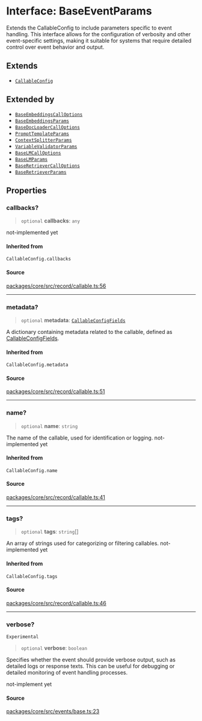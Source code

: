 # Interface: BaseEventParams

Extends the CallableConfig to include parameters specific to event handling.
This interface allows for the configuration of verbosity and other event-specific settings,
making it suitable for systems that require detailed control over event behavior and output.

## Extends

- [`CallableConfig`](../../../record/callable/type-aliases/CallableConfig.md)

## Extended by

- [`BaseEmbeddingsCallOptions`](../../embeddings/base/interfaces/BaseEmbeddingsCallOptions.md)
- [`BaseEmbeddingsParams`](../../embeddings/base/interfaces/BaseEmbeddingsParams.md)
- [`BaseDocLoaderCallOptions`](../../input/load/docs/base/interfaces/BaseDocLoaderCallOptions.md)
- [`PromptTemplateParams`](../../input/load/prompts/base/interfaces/PromptTemplateParams.md)
- [`ContextSplitterParams`](../../input/transform/splitter/interfaces/ContextSplitterParams.md)
- [`VariableValidatorParams`](../../inference/validate/validators/variable/interfaces/VariableValidatorParams.md)
- [`BaseLMCallOptions`](../../inference/chat/base/interfaces/BaseLMCallOptions.md)
- [`BaseLMParams`](../../inference/chat/base/interfaces/BaseLMParams.md)
- [`BaseRetrieverCallOptions`](../../inference/retrieve/base/interfaces/BaseRetrieverCallOptions.md)
- [`BaseRetrieverParams`](../../inference/retrieve/base/interfaces/BaseRetrieverParams.md)

## Properties

### callbacks?

> `optional` **callbacks**: `any`

not-implemented yet

#### Inherited from

`CallableConfig.callbacks`

#### Source

[packages/core/src/record/callable.ts:56](https://github.com/VictorS67/encre/blob/42c3bddca4be2d23ad959c1c99381eefbf43789c/packages/core/src/record/callable.ts#L56)

***

### metadata?

> `optional` **metadata**: [`CallableConfigFields`](../../../record/callable/type-aliases/CallableConfigFields.md)

A dictionary containing metadata related to the callable, defined as [CallableConfigFields](../../../record/callable/type-aliases/CallableConfigFields.md).

#### Inherited from

`CallableConfig.metadata`

#### Source

[packages/core/src/record/callable.ts:51](https://github.com/VictorS67/encre/blob/42c3bddca4be2d23ad959c1c99381eefbf43789c/packages/core/src/record/callable.ts#L51)

***

### name?

> `optional` **name**: `string`

The name of the callable, used for identification or logging. not-implemented yet

#### Inherited from

`CallableConfig.name`

#### Source

[packages/core/src/record/callable.ts:41](https://github.com/VictorS67/encre/blob/42c3bddca4be2d23ad959c1c99381eefbf43789c/packages/core/src/record/callable.ts#L41)

***

### tags?

> `optional` **tags**: `string`[]

An array of strings used for categorizing or filtering callables. not-implemented yet

#### Inherited from

`CallableConfig.tags`

#### Source

[packages/core/src/record/callable.ts:46](https://github.com/VictorS67/encre/blob/42c3bddca4be2d23ad959c1c99381eefbf43789c/packages/core/src/record/callable.ts#L46)

***

### verbose?

`Experimental`

> `optional` **verbose**: `boolean`

Specifies whether the event should provide verbose output, such as detailed logs or response texts.
This can be useful for debugging or detailed monitoring of event handling processes.

not-implement yet

#### Source

[packages/core/src/events/base.ts:23](https://github.com/VictorS67/encre/blob/42c3bddca4be2d23ad959c1c99381eefbf43789c/packages/core/src/events/base.ts#L23)
